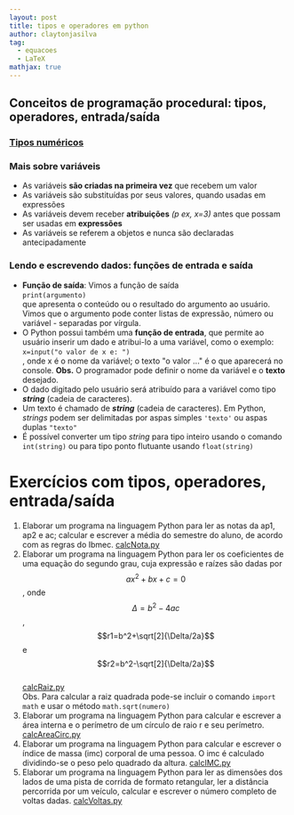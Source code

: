 ```yaml
---
layout: post
title: tipos e operadores em python
author: claytonjasilva
tag:
  - equacoes
  - LaTeX
mathjax: true
---
```

## Conceitos de programação procedural: tipos, operadores, entrada/saída  
### [Tipos numéricos](https://docs.python.org/pt-br/3/library/stdtypes.html#numeric-types-int-float-complex)

### Mais sobre variáveis  
- As variáveis **são criadas na primeira vez** que recebem um valor  
- As variáveis são substituídas por seus valores, quando usadas em expressões
- As variáveis devem receber **atribuições** *(p ex, x=3)* antes que possam ser usadas em **expressões**
- As variáveis se referem a objetos e nunca são declaradas antecipadamente

### Lendo e escrevendo dados: funções de entrada e saída
- **Função de saída**: Vimos a função de saída  
`print(argumento)`  
que apresenta o conteúdo ou o resultado do argumento ao usuário. Vimos que o argumento pode conter listas de expressão, número ou variável - separadas por vírgula.  
- O Python possui também uma **função de entrada**, que permite ao usuário inserir um dado e atribui-lo a uma variável, como o exemplo:  
`x=input("o valor de x e: ")`  
, onde x é o nome da variável; o texto "o valor ..." é o que aparecerá no console. **Obs.** O programador pode definir o nome da variável e o **texto** desejado. 
- O dado digitado pelo usuário será atribuído para a variável como tipo ***string*** (cadeia de caracteres).
- Um texto é chamado de ***string*** (cadeia de caracteres). Em Python, *strings* podem ser delimitadas por aspas simples `'texto'` ou aspas duplas `"texto"` 
- É possível converter um tipo *string* para tipo inteiro usando o comando `int(string)` ou para tipo ponto flutuante usando `float(string)`

# Exercícios com tipos, operadores, entrada/saída  
1. Elaborar um programa na linguagem Python para ler as notas da ap1, ap2 e ac; calcular e escrever a média do semestre do aluno, de acordo com as regras do Ibmec.  [calcNota.py](https://github.com/claytonjasilva/prog_exemplos/blob/main/calcNota.py)
2. Elaborar um programa na linguagem Python para ler os coeficientes de uma equação do segundo grau, cuja expressão e raízes são dadas por $$ax^2+bx+c=0$$, onde $$\Delta=b^2-4ac$$, $$r1=b^2+\sqrt[2]{\Delta/2a}$$ e $$r2=b^2-\sqrt[2]{\Delta/2a}$$  
[calcRaiz.py](https://github.com/claytonjasilva/prog_exemplos/blob/main/calcRaiz.py)  
Obs. Para calcular a raiz quadrada pode-se incluir o comando `import math` e usar o método `math.sqrt(numero)`  
3. Elaborar um programa na linguagem Python para calcular e escrever a área interna e o perímetro de um círculo de raio r e seu perímetro. [calcAreaCirc.py](https://github.com/claytonjasilva/prog_exemplos/blob/main/calcAreaCirc.py)
5. Elaborar um programa na linguagem Python para calcular e escrever o índice de massa (imc) corporal de uma pessoa. O imc é calculado dividindo-se o peso pelo quadrado da altura. [calcIMC.py](https://github.com/claytonjasilva/prog_exemplos/blob/main/calcIMC.py)
6. Elaborar um programa na linguagem Python para ler as dimensões dos lados de uma pista de corrida de formato retangular, ler a distância percorrida por um veículo, calcular e escrever o número completo de voltas dadas. [calcVoltas.py](https://github.com/claytonjasilva/prog_exemplos/blob/main/calcVoltas.py)

